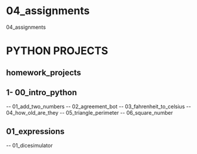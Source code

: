 # 04_assignments
04_assignments
# PYTHON PROJECTS
## homework_projects
 ## 1- 00_intro_python
 -- 01_add_two_numbers
 -- 02_agreement_bot
 -- 03_fahrenheit_to_celsius
 -- 04_how_old_are_they
 -- 05_triangle_perimeter
 -- 06_square_number
 ## 01_expressions
 -- 01_dicesimulator
